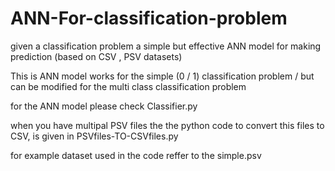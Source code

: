 # ANN-For-classification-problem
given a classification problem a simple but effective ANN model for making prediction (based on CSV , PSV datasets)

This is ANN model works for the simple (0 / 1) classification problem / but can be modified for the multi class classification problem 

for the ANN model please check  Classifier.py

when you have multipal PSV files the the python code to convert this files to CSV, is given in PSVfiles-TO-CSVfiles.py

for  example dataset used in the code reffer to the simple.psv 
